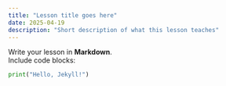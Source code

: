 ```yaml
---
title: "Lesson title goes here"
date: 2025-04-19
description: "Short description of what this lesson teaches"
---
```


Write your lesson in **Markdown**.  
Include code blocks:

```python
print("Hello, Jekyll!")
```
